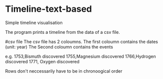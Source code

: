 # Timeline-text-based
Simple timeline visualisation

The program prints a timeline from the data of a csv file.

#csv file
The csv file has 2 coloumns.
The first coloumn contains the dates (unit: year)
The Second coloumn contains the events

e.g. 
1753,Bismuth discovered
1755,Magnesium discovered
1766,Hydrogen discovered
1771, Oxygen discovered

Rows don't neccessarily have to be in chronoogical order

